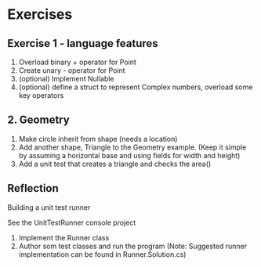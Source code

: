 # Exercises

## Exercise 1 - language features
1. Overload binary + operator for Point
2. Create unary - operator for Point
3. (optional) Implement Nullable<T>
4. (optional) define a struct to represent Complex numbers, overload some key operators

## 2. Geometry
1. Make circle inherit from shape (needs a location)
2. Add another shape, Triangle to the Geometry example.
   (Keep it simple by assuming a horizontal base and using fields for width and height)
3. Add a unit test that creates a triangle and checks the area()


## Reflection 
Building a unit test runner

See the UnitTestRunner console project
1. Implement the Runner class
2. Author som test classes and run the program
(Note: Suggested runner implementation can be found in Runner.Solution.cs)